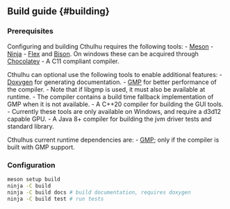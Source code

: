 ## Build guide {#building}

### Prerequisites

Configuring and building Cthulhu requires the following tools:
    - <a href="https://mesonbuild.com/Getting-meson.html">Meson</a>
    - <a href="https://ninja-build.org/">Ninja</a>
    - <a href="https://github.com/westes/flex">Flex</a> and <a href="https://www.gnu.org/software/bison/">Bison</a>. On windows these can be acquired through <a href="https://community.chocolatey.org/packages/winflexbison3">Chocolatey</a>
    - A C11 compliant compiler.

Cthulhu can optional use the following tools to enable additional features:
    - <a href="https://www.doxygen.nl/">Doxygen</a> for generating documentation.
    - <a href="https://gmplib.org/">GMP</a> for better performance of the compiler.
        - Note that if libgmp is used, it must also be available at runtime.
        - The compiler contains a build time fallback implementation of GMP when it is not available.
    - A C++20 compiler for building the GUI tools.
        - Currently these tools are only available on Windows, and require a d3d12 capable GPU.
    - A Java 8+ compiler for building the jvm driver tests and standard library.

Cthulhus current runtime dependencies are:
    - <a href="https://gmp.org/">GMP</a>; only if the compiler is built with GMP support.

### Configuration

```sh
meson setup build
ninja -C build
ninja -C build docs # build documentation, requires doxygen
ninja -C build test # run tests
```
